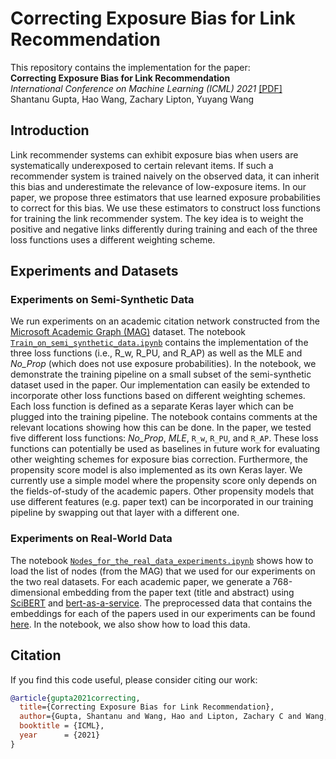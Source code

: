 # Correcting Exposure Bias for Link Recommendation

This repository contains the implementation for the paper: <br>
__Correcting Exposure Bias for Link Recommendation__ <br>
_International Conference on Machine Learning (ICML) 2021_ [[PDF]](https://arxiv.org/pdf/2106.07041.pdf) <br>
Shantanu Gupta, Hao Wang, Zachary Lipton, Yuyang Wang

## Introduction

Link recommender systems can exhibit exposure bias
when users are systematically
underexposed to certain relevant items.
If such a recommender system
is trained naively on the observed data,
it can inherit this bias
and underestimate the relevance of low-exposure items.
In our paper, we propose three estimators that use learned exposure
probabilities to correct for this bias. We use these
estimators to construct loss functions for training the link recommender
system. The key idea is to weight the positive and negative links
differently during training and each of the three loss functions uses
a different weighting scheme.

## Experiments and Datasets

### Experiments on Semi-Synthetic Data
We run experiments on an academic citation network constructed
from the [Microsoft Academic Graph (MAG)](https://www.microsoft.com/en-us/research/project/microsoft-academic-graph/)
dataset. The notebook [`Train_on_semi_synthetic_data.ipynb`](https://github.com/shantanu95/exposure-bias-link-rec/blob/main/Train_on_semi_synthetic_data.ipynb) contains the implementation of the three loss
functions (i.e., R_w, R_PU, and R_AP) as well as the MLE and _No_Prop_ (which does not use exposure probabilities).
In the notebook, we demonstrate the training pipeline on a small subset of the semi-synthetic dataset
used in the paper.
Our implementation can easily be extended to incorporate other loss functions based on 
different weighting schemes.
Each loss function is defined as a separate Keras layer which can
be plugged into the training pipeline.
The notebook contains comments at the relevant locations showing how this can be done.
In the paper, we tested five different loss functions: _No_Prop_, _MLE_, `R_w`, `R_PU`, and `R_AP`.
These loss functions can potentially be used as baselines in
future work for evaluating other weighting schemes
for exposure bias correction.
Furthermore, the propensity score model is also implemented as its own Keras layer.
We currently use a simple model where the propensity score only depends on the fields-of-study of the
academic papers. Other propensity models that use different features (e.g. paper text) can be incorporated in
our training pipeline by swapping out that layer with a different one.

### Experiments on Real-World Data
The notebook [`Nodes_for_the_real_data_experiments.ipynb`](https://github.com/shantanu95/exposure-bias-link-rec/blob/main/Nodes_for_the_real_data_experiments.ipynb) shows how to load the list of
nodes (from the MAG) that we used for our experiments on the two real datasets.
For each academic paper, we generate a 768-dimensional embedding from the paper text (title and abstract)
using [SciBERT](https://github.com/allenai/scibert) and [bert-as-a-service](https://github.com/hanxiao/bert-as-service).
The preprocessed data that contains the embeddings
for each of the papers used in our experiments can be found [here](https://drive.google.com/file/d/1cfR6strHk3SoSUHbYv_yY1fXbgWZaP5T/view?usp=sharing).
In the notebook, we also show how to load this data. 

## Citation
If you find this code useful, please consider citing our work:
```bib
@article{gupta2021correcting,
  title={Correcting Exposure Bias for Link Recommendation},
  author={Gupta, Shantanu and Wang, Hao and Lipton, Zachary C and Wang, Yuyang},
  booktitle = {ICML},
  year      = {2021}
}
```
